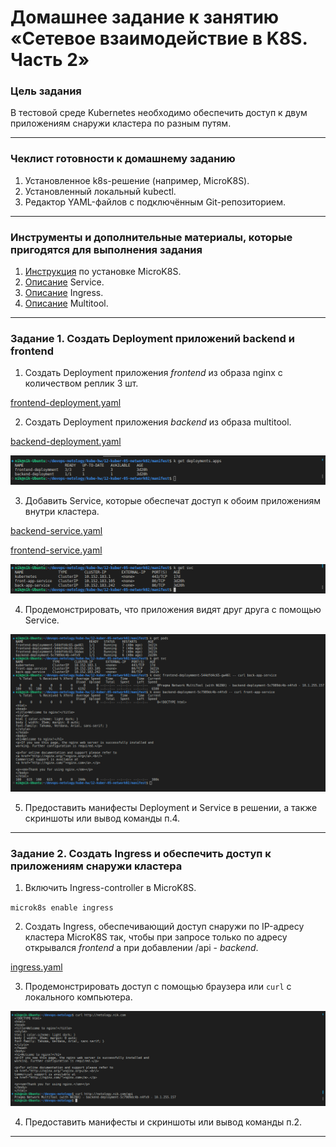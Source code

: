 # Домашнее задание к занятию «Сетевое взаимодействие в K8S. Часть 2»

### Цель задания

В тестовой среде Kubernetes необходимо обеспечить доступ к двум приложениям снаружи кластера по разным путям.

------

### Чеклист готовности к домашнему заданию

1. Установленное k8s-решение (например, MicroK8S).
2. Установленный локальный kubectl.
3. Редактор YAML-файлов с подключённым Git-репозиторием.

------

### Инструменты и дополнительные материалы, которые пригодятся для выполнения задания

1. [Инструкция](https://microk8s.io/docs/getting-started) по установке MicroK8S.
2. [Описание](https://kubernetes.io/docs/concepts/services-networking/service/) Service.
3. [Описание](https://kubernetes.io/docs/concepts/services-networking/ingress/) Ingress.
4. [Описание](https://github.com/wbitt/Network-MultiTool) Multitool.

------

### Задание 1. Создать Deployment приложений backend и frontend

1. Создать Deployment приложения _frontend_ из образа nginx с количеством реплик 3 шт.

[frontend-deployment.yaml](./manifest/frontend-deploy.yaml)

2. Создать Deployment приложения _backend_ из образа multitool. 

[backend-deployment.yaml](./manifest/backend-deploy.yaml)  

![](img/get-deploy.png)

3. Добавить Service, которые обеспечат доступ к обоим приложениям внутри кластера. 

[backend-service.yaml](./manifest/backend-service.yaml)

[frontend-service.yaml](./manifest/frontend-service.yaml)

![](img/get_svc.png)

4. Продемонстрировать, что приложения видят друг друга с помощью Service.

![](img/availability.png)

5. Предоставить манифесты Deployment и Service в решении, а также скриншоты или вывод команды п.4.

------

### Задание 2. Создать Ingress и обеспечить доступ к приложениям снаружи кластера

1. Включить Ingress-controller в MicroK8S.

`microk8s enable ingress`

2. Создать Ingress, обеспечивающий доступ снаружи по IP-адресу кластера MicroK8S так, чтобы при запросе только по адресу открывался _frontend_ а при добавлении /api - _backend_.

[ingress.yaml](./manifest/ingress.yaml)

3. Продемонстрировать доступ с помощью браузера или `curl` с локального компьютера.

![](img/ingress_working.png)

4. Предоставить манифесты и скриншоты или вывод команды п.2.

------